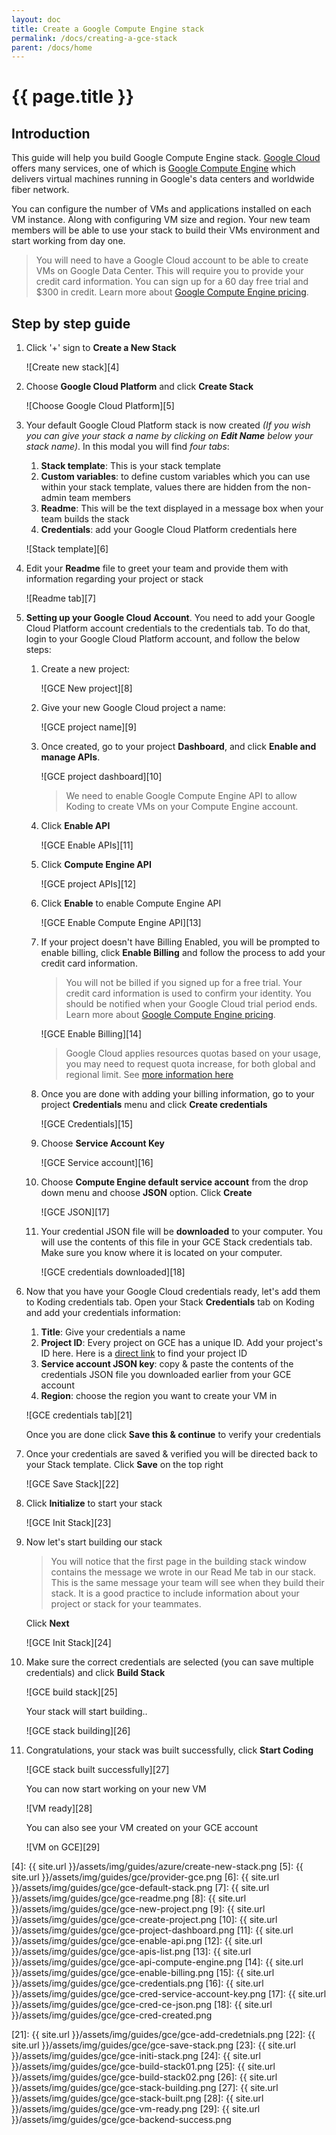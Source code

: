 ```yaml
---
layout: doc
title: Create a Google Compute Engine stack
permalink: /docs/creating-a-gce-stack
parent: /docs/home
---
```


# {{ page.title }}

## Introduction

This guide will help you build Google Compute Engine stack. [Google Cloud][1] offers many services, one of which is [Google Compute Engine][2] which delivers virtual machines running in Google's data centers and worldwide fiber network.

You can configure the number of VMs and applications installed on each VM instance. Along with configuring VM size and region.
Your new team members will be able to use your stack to build their VMs environment and start working from day one.

> You will need to have a Google Cloud account to be able to create VMs on Google Data Center. This will require you to provide your credit card information. You can sign up for a 60 day free trial and $300 in credit. Learn more about [Google Compute Engine pricing][3].

## Step by step guide

1. Click '+' sign to **Create a New Stack**

    ![Create new stack][4]

2. Choose **Google Cloud Platform** and click **Create Stack**

    ![Choose Google Cloud Platform][5]

3. Your default Google Cloud Platform stack is now created _(If you wish you can give your stack a name by clicking on **Edit Name** below your stack name)_. In this modal you will find _four tabs_:

    1.  **Stack template**: This is your stack template
    2.  **Custom variables**: to define custom variables which you can use within your stack template, values there are hidden from the non-admin team members
    3.  **Readme**: This will be the text displayed in a message box when your team builds the stack
    4.  **Credentials**: add your Google Cloud Platform credentials here

    ![Stack template][6]

4. Edit your **Readme** file to greet your team and provide them with information regarding your project or stack

    ![Readme tab][7]

5. **Setting up your Google Cloud Account**. You need to add your Google Cloud Platform account credentials to the credentials tab. To do that, login to your Google Cloud Platform account, and follow the below steps:

    1. Create a new project:

        ![GCE New project][8]

    2. Give your new Google Cloud project a name:

        ![GCE project name][9]

    3. Once created, go to your project **Dashboard**, and click **Enable and manage APIs**.

        ![GCE project dashboard][10]

        > We need to enable Google Compute Engine API to allow Koding to create VMs on your Compute Engine account.

    4. Click **Enable API**

        ![GCE Enable APIs][11]

    5. Click **Compute Engine API**

        ![GCE project APIs][12]

    6. Click **Enable** to enable Compute Engine API

        ![GCE Enable Compute Engine API][13]   

    7. If your project doesn't have Billing Enabled, you will be prompted to enable billing, click **Enable Billing** and follow the process to add your credit card information.

        > You will not be billed if you signed up for a free trial. Your credit card information is used to confirm your identity. You should be notified when your Google Cloud trial period ends. Learn more about [Google Compute Engine pricing][3].

        ![GCE Enable Billing][14]

        > Google Cloud applies resources quotas based on your usage, you may need to request quota increase, for both global and regional limit. See [more information here](https://cloud.google.com/compute/docs/resource-quotas)

    8. Once you are done with adding your billing information, go to your project **Credentials** menu and click **Create credentials**

        ![GCE Credentials][15]

    9. Choose **Service Account Key**

        ![GCE Service account][16]

    10. Choose **Compute Engine default service account** from the drop down menu and choose **JSON** option. Click **Create**

        ![GCE JSON][17]

    11. Your credential JSON file will be **downloaded** to your computer. You will use the contents of this file in your GCE Stack credentials tab. Make sure you know where it is located on your computer.

        ![GCE credentials downloaded][18]

6. Now that you have your Google Cloud credentials ready, let's add them to Koding credentials tab. Open your Stack **Credentials** tab on Koding and add your credentials information:

    1. **Title**: Give your credentials a name
    2. **Project ID**: Every project on GCE has a unique ID. Add your project's ID here. Here is a [direct link][20] to find your project ID
    3. **Service account JSON key**: copy & paste the contents of the credentials JSON file you downloaded earlier from your GCE account
    4. **Region**: choose the region you want to create your VM in

    ![GCE credentials tab][21]

    Once you are done click **Save this & continue** to verify your credentials

7. Once your credentials are saved & verified you will be directed back to your Stack template. Click **Save** on the top right

    ![GCE Save Stack][22]

8. Click **Initialize** to start your stack

    ![GCE Init Stack][23]

9. Now let's start building our stack

    > You will notice that the first page in the building stack window contains the message we wrote in our Read Me tab in our stack. This is the same message your team will see when they build their stack. It is a good practice to include information about your project or stack for your teammates.

    Click **Next**

    ![GCE Init Stack][24]

10. Make sure the correct credentials are selected (you can save multiple credentials) and click **Build Stack**

    ![GCE build stack][25]

    Your stack will start building..

    ![GCE stack building][26]

11. Congratulations, your stack was built successfully, click **Start Coding**

    ![GCE stack built successfully][27]

    You can now start working on your new VM

    ![VM ready][28]

    You can also see your VM created on your GCE account

    ![VM on GCE][29]


[1]: https://cloud.google.com/
[2]: https://cloud.google.com/compute/
[3]: https://cloud.google.com/compute/pricing
[4]: {{ site.url }}/assets/img/guides/azure/create-new-stack.png
[5]: {{ site.url }}/assets/img/guides/gce/provider-gce.png
[6]: {{ site.url }}/assets/img/guides/gce/gce-default-stack.png
[7]: {{ site.url }}/assets/img/guides/gce/gce-readme.png
[8]: {{ site.url }}/assets/img/guides/gce/gce-new-project.png
[9]: {{ site.url }}/assets/img/guides/gce/gce-create-project.png
[10]: {{ site.url }}/assets/img/guides/gce/gce-project-dashboard.png
[11]: {{ site.url }}/assets/img/guides/gce/gce-enable-api.png
[12]: {{ site.url }}/assets/img/guides/gce/gce-apis-list.png
[13]: {{ site.url }}/assets/img/guides/gce/gce-api-compute-engine.png
[14]: {{ site.url }}/assets/img/guides/gce/gce-enable-billing.png
[15]: {{ site.url }}/assets/img/guides/gce/gce-credentials.png
[16]: {{ site.url }}/assets/img/guides/gce/gce-cred-service-account-key.png
[17]: {{ site.url }}/assets/img/guides/gce/gce-cred-ce-json.png
[18]: {{ site.url }}/assets/img/guides/gce/gce-cred-created.png

[20]: https://console.cloud.google.com/iam-admin/settings
[21]: {{ site.url }}/assets/img/guides/gce/gce-add-credetnials.png
[22]: {{ site.url }}/assets/img/guides/gce/gce-save-stack.png
[23]: {{ site.url }}/assets/img/guides/gce/gce-initi-stack.png
[24]: {{ site.url }}/assets/img/guides/gce/gce-build-stack01.png
[25]: {{ site.url }}/assets/img/guides/gce/gce-build-stack02.png
[26]: {{ site.url }}/assets/img/guides/gce/gce-stack-building.png
[27]: {{ site.url }}/assets/img/guides/gce/gce-stack-built.png
[28]: {{ site.url }}/assets/img/guides/gce/gce-vm-ready.png
[29]: {{ site.url }}/assets/img/guides/gce/gce-backend-success.png
